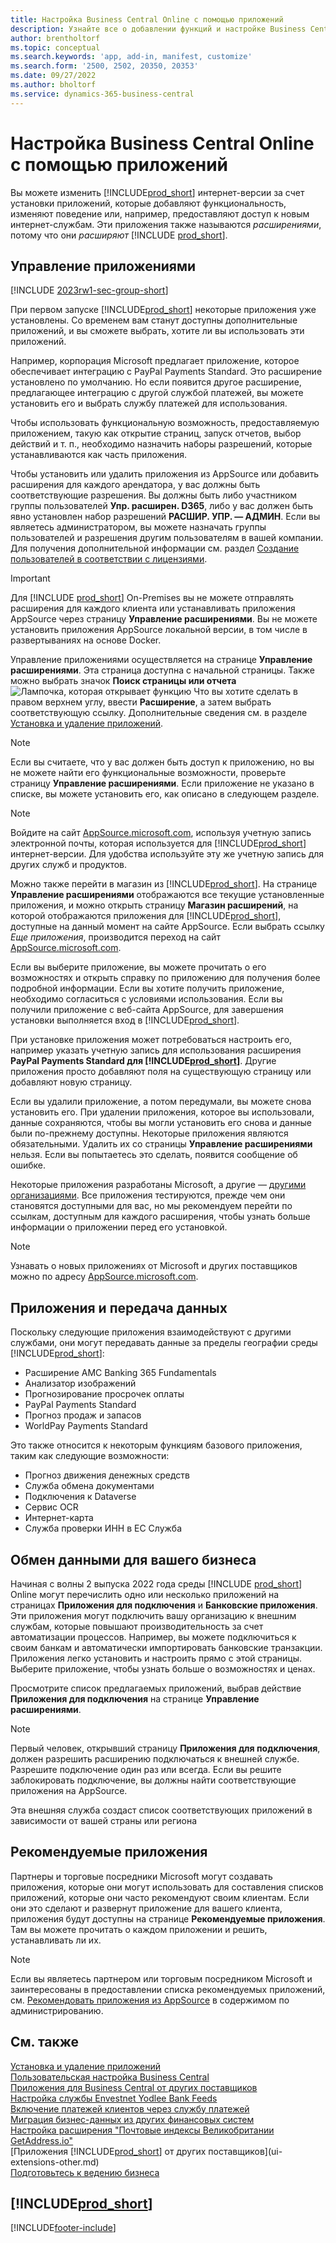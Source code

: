 ```yaml
---
title: Настройка Business Central Online с помощью приложений
description: Узнайте все о добавлении функций и настройке Business Central путем установки приложений в этой статье.
author: brentholtorf
ms.topic: conceptual
ms.search.keywords: 'app, add-in, manifest, customize'
ms.search.form: '2500, 2502, 20350, 20353'
ms.date: 09/27/2022
ms.author: bholtorf
ms.service: dynamics-365-business-central
---
```

# <a name="customizing-business-central-online-using-apps"></a>Настройка Business Central Online с помощью приложений

Вы можете изменить [!INCLUDE[prod_short](includes/prod_short.md)] интернет-версии за счет установки приложений, которые добавляют функциональность, изменяют поведение или, например, предоставляют доступ к новым интернет-службам. Эти приложения также называются *расширениями*, потому что они *расширяют* [!INCLUDE [prod_short](includes/prod_short.md)].

## <a name="manage-apps"></a>Управление приложениями

[!INCLUDE [2023rw1-sec-group-short](includes/2023rw1-sec-group-short.md)]

При первом запуске [!INCLUDE[prod_short](includes/prod_short.md)] некоторые приложения уже установлены. Со временем вам станут доступны дополнительные приложений, и вы сможете выбрать, хотите ли вы использовать эти приложений.

Например, корпорация Microsoft предлагает приложение, которое обеспечивает интеграцию с PayPal Payments Standard. Это расширение установлено по умолчанию. Но если появится другое расширение, предлагающее интеграцию с другой службой платежей, вы можете установить его и выбрать службу платежей для использования.  

Чтобы использовать функциональную возможность, предоставляемую приложением, такую как открытие страниц, запуск отчетов, выбор действий и т. п., необходимо назначить наборы разрешений, которые устанавливаются как часть приложения.

Чтобы установить или удалить приложения из AppSource или добавить расширения для каждого арендатора, у вас должны быть соответствующие разрешения. Вы должны быть либо участником группы пользователей **Упр. расширен. D365**, либо у вас должен быть явно установлен набор разрешений **РАСШИР. УПР. — АДМИН**. Если вы являетесь администратором, вы можете назначать группы пользователей и разрешения другим пользователям в вашей компании. Для получения дополнительной информации см. раздел [Создание пользователей в соответствии с лицензиями](ui-how-users-permissions.md).  

> [!IMPORTANT]  
> Для [!INCLUDE [prod_short](includes/prod_short.md)] On-Premises вы не можете отправлять расширения для каждого клиента или устанавливать приложения AppSource через страницу **Управление расширениями**. Вы не можете установить приложения AppSource локальной версии, в том числе в развертываниях на основе Docker.

Управление приложениями осуществляется на странице **Управление расширениями**. Эта страница доступна с начальной страницы. Также можно выбрать значок **Поиск страницы или отчета** ![Лампочка, которая открывает функцию Что вы хотите сделать](media/ui-search/search_small.png "Что вы хотите сделать") в правом верхнем углу, ввести **Расширение**, а затем выбрать соответствующую ссылку. Дополнительные сведения см. в разделе [Установка и удаление приложений](ui-extensions-install-uninstall.md).

> [!NOTE]  
> Если вы считаете, что у вас должен быть доступ к приложению, но вы не можете найти его функциональные возможности, проверьте страницу **Управление расширениями**. Если приложение не указано в списке, вы можете установить его, как описано в следующем разделе.  

> [!NOTE]  
> Войдите на сайт [AppSource.microsoft.com](https://appsource.microsoft.com/), используя учетную запись электронной почты, которая используется для [!INCLUDE[prod_short](includes/prod_short.md)] интернет-версии. Для удобства используйте эту же учетную запись для других служб и продуктов.  

Можно также перейти в магазин из [!INCLUDE[prod_short](includes/prod_short.md)]. На странице **Управление расширениями** отображаются все текущие установленные приложения, и можно открыть страницу **Магазин расширений**, на которой отображаются приложения для [!INCLUDE[prod_short](includes/prod_short.md)], доступные на данный момент на сайте AppSource. Если выбрать ссылку *Еще приложения*, производится переход на сайт [AppSource.microsoft.com](https://appsource.microsoft.com/marketplace/apps?product=dynamics-365%3Bdynamics-365-business-central&page=1).  

Если вы выберите приложение, вы можете прочитать о его возможностях и открыть справку по приложению для получения более подробной информации. Если вы хотите получить приложение, необходимо согласиться с условиями использования. Если вы получили приложение с веб-сайта AppSource, для завершения установки выполняется вход в [!INCLUDE[prod_short](includes/prod_short.md)].  

При установке приложения может потребоваться настроить его, например указать учетную запись для использования расширения **PayPal Payments Standard для [!INCLUDE[prod_short](includes/prod_short.md)]**.
Другие приложения просто добавляют поля на существующую страницу или добавляют новую страницу.   

Если вы удалили приложение, а потом передумали, вы можете снова установить его. При удалении приложения, которое вы использовали, данные сохраняются, чтобы вы могли установить его снова и данные были по-прежнему доступны. Некоторые приложения являются обязательными. Удалить их со страницы **Управление расширениями** нельзя. Если вы попытаетесь это сделать, появится сообщение об ошибке.  

Некоторые приложения разработаны Microsoft, а другие — [другими организациями](ui-extensions-other.md). Все приложения тестируются, прежде чем они становятся доступными для вас, но мы рекомендуем перейти по ссылкам, доступным для каждого расширения, чтобы узнать больше информации о приложении перед его установкой.  

> [!NOTE]  
> Узнавать о новых приложениях от Microsoft и других поставщиков можно по адресу [AppSource.microsoft.com](https://appsource.microsoft.com/marketplace/apps?product=dynamics-365%3Bdynamics-365-business-central&page=1).

## <a name="apps-and-data-transfer"></a>Приложения и передача данных

Поскольку следующие приложения взаимодействуют с другими службами, они могут передавать данные за пределы географии среды [!INCLUDE[prod_short](includes/prod_short.md)]:

* Расширение AMC Banking 365 Fundamentals
* Анализатор изображений
* Прогнозирование просрочек оплаты
* PayPal Payments Standard
* Прогноз продаж и запасов
* WorldPay Payments Standard

Это также относится к некоторым функциям базового приложения, таким как следующие возможности:

* Прогноз движения денежных средств
* Служба обмена документами
* Подключения к Dataverse
* Сервис OCR
* Интернет-карта
* Служба проверки ИНН в ЕС Служба

## <a name="connect-your-business"></a>Обмен данными для вашего бизнеса

Начиная с волны 2 выпуска 2022 года среды [!INCLUDE [prod_short](includes/prod_short.md)] Online могут перечислить одно или несколько приложений на страницах **Приложения для подключения** и **Банковские приложения**. Эти приложения могут подключить вашу организацию к внешним службам, которые повышают производительность за счет автоматизации процессов. Например, вы можете подключиться к своим банкам и автоматически импортировать банковские транзакции. Приложения легко установить и настроить прямо с этой страницы. Выберите приложение, чтобы узнать больше о возможностях и ценах.  

Просмотрите список предлагаемых приложений, выбрав действие **Приложения для подключения** на странице **Управление расширениями**.  

> [!NOTE]
> Первый человек, открывший страницу **Приложения для подключения**, должен разрешить расширению подключаться к внешней службе. Разрешите подключение один раз или всегда. Если вы решите заблокировать подключение, вы должны найти соответствующие приложения на AppSource.

Эта внешняя служба создаст список соответствующих приложений в зависимости от вашей страны или региона

## <a name="recommended-apps"></a>Рекомендуемые приложения

Партнеры и торговые посредники Microsoft могут создавать приложения, которые они могут использовать для составления списков приложений, которые они часто рекомендуют своим клиентам. Если они это сделают и развернут приложение для вашего клиента, приложения будут доступны на странице **Рекомендуемые приложения**. Там вы можете прочитать о каждом приложении и решить, устанавливать ли их.

> [!NOTE]
> Если вы являетесь партнером или торговым посредником Microsoft и заинтересованы в предоставлении списка рекомендуемых приложений, см. [Рекомендовать приложения из AppSource](/dynamics365/business-central/dev-itpro/administration/recommend-apps) в содержимом по администрированию.

## <a name="see-also"></a>См. также

[Установка и удаление приложений](ui-extensions-install-uninstall.md)  
[Пользовательская настройка Business Central](ui-customizing-overview.md)  
[Приложения для Business Central от других поставщиков](ui-extensions-other.md)  
[Настройка службы Envestnet Yodlee Bank Feeds](bank-how-setup-bank-statement-service.md)  
[Включение платежей клиентов через службу платежей](sales-how-enable-payment-service-extensions.md)  
[Миграция бизнес-данных из других финансовых систем](across-import-data-configuration-packages.md)  
[Настройка расширения "Почтовые индексы Великобритании GetAddress.io"](LocalFunctionality/UnitedKingdom/uk-setup-postal-code-service.md)  
[Приложения [!INCLUDE[prod_short](includes/prod_short.md)] от других поставщиков](ui-extensions-other.md)  
[Подготовьтесь к ведению бизнеса](ui-get-ready-business.md)  

## [!INCLUDE[prod_short](includes/free_trial_md.md)]  


[!INCLUDE[footer-include](includes/footer-banner.md)]
